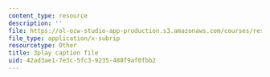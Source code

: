 ```yaml
---
content_type: resource
description: ''
file: https://ol-ocw-studio-app-production.s3.amazonaws.com/courses/res-6-007-signals-and-systems-spring-2011/42ad3ae17e3c5fc39235488f9af0fbb2_S7MG1hgn0dY.vtt
file_type: application/x-subrip
resourcetype: Other
title: 3play caption file
uid: 42ad3ae1-7e3c-5fc3-9235-488f9af0fbb2
---
```

